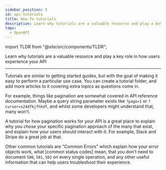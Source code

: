 ```yaml
---
sidebar_position: 5
id: api-tutorials
title: How-To tutorials
description: Learn why tutorials are a valuable resource and play a key role in how users experience your API
tags:
  - OpenAPI
---
```


import TLDR from "@site/src/components/TLDR";

<TLDR>

Learn why tutorials are a valuable resource and play a key role in how users experience your API

</TLDR>

---

<!--alex disable easy-->

Tutorials are similar to getting started guides, but with the goal of making it easy to perform a particular use case.
You can create a tutorial folder, and add more articles to it covering extra topics as questions come in.

<!--alex enable easy-->

For example, things like pagination are somewhat covered in API reference documentation.
Maybe a query string parameter exists like `?page=1` or `?cursor=s24dfkjfhkdf`, and whilst some developers might understand that, many won't.

A tutorial for how pagination works for your API is a great place
to explain why you chose your specific pagination approach of the many that exist,
and explain how your users should interact with it. For example, Slack and Stripe do a great job at that.

Other common tutorials are "Common Errors" which explain how your error objects work,
what [common status codes] mean,
that you don't need to document `500`, `501`, `502` on every single operation,
and any other useful information that can help users troubleshoot their experience.

